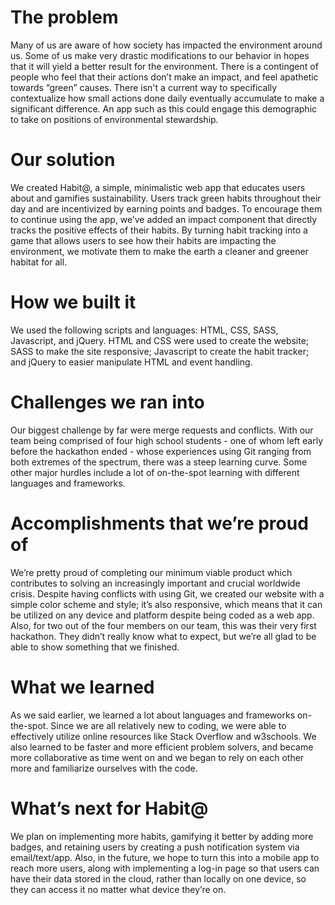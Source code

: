 # The problem
Many of us are aware of how society has impacted the environment around us. Some of us make very drastic modifications to our behavior in hopes that it will yield a better result for the environment. There is a contingent of people who feel that their actions don’t make an impact, and feel apathetic towards “green” causes. There isn't a current way to specifically contextualize how small actions done daily eventually accumulate to make a significant difference. An app such as this could engage this demographic to take on positions of environmental stewardship.
# Our solution
We created Habit@, a simple, minimalistic web app that educates users about and gamifies sustainability. Users track green habits throughout their day and are incentivized by earning points and badges. To encourage them to continue using the app, we’ve added an impact component that directly tracks the positive effects of their habits. By turning habit tracking into a game that allows users to see how their habits are impacting the environment, we motivate them to make the earth a cleaner and greener habitat for all. 
# How we built it
We used the following scripts and languages: HTML, CSS, SASS, Javascript, and jQuery. HTML and CSS were used to create the website; SASS to make the site responsive; Javascript to create the habit tracker; and jQuery to easier manipulate HTML and event handling. 
# Challenges we ran into
Our biggest challenge by far were merge requests and conflicts. With our team being comprised of four high school students - one of whom left early before the hackathon ended - whose experiences using Git ranging from both extremes of the spectrum, there was a steep learning curve. Some other major hurdles include a lot of on-the-spot learning with different languages and frameworks. 
# Accomplishments that we’re proud of
We’re pretty proud of completing our minimum viable product which contributes to solving an increasingly important and crucial worldwide crisis. Despite having conflicts with using Git, we created our website with a simple color scheme and style; it’s also responsive, which means that it can be utilized on any device and platform despite being coded as a web app. Also, for two out of the four members on our team, this was their very first hackathon. They didn’t really know what to expect, but we’re all glad to be able to show something that we finished. 
# What we learned
As we said earlier, we learned a lot about languages and frameworks on-the-spot. Since we are all relatively new to coding, we were able to effectively utilize online resources like Stack Overflow and w3schools. We also learned to be faster and more efficient problem solvers, and became more collaborative as time went on and we began to rely on each other more and familiarize ourselves with the code. 
# What’s next for Habit@
We plan on implementing more habits, gamifying it better by adding more badges, and retaining users by creating a push notification system via email/text/app. Also, in the future, we hope to turn this into a mobile app to reach more users, along with implementing a log-in page so that users can have their data stored in the cloud, rather than locally on one device, so they can access it no matter what device they’re on. 
